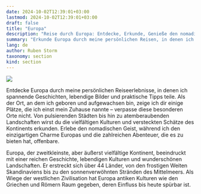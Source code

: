 ```yaml
---
date: 2024-10-02T12:39:01+03:00
lastmod: 2024-10-02T12:39:01+03:00
draft: false
title: "Europa"
description: "Reise durch Europa: Entdecke, Erkunde, Genieße den nomadischen Geist."
summary: "Erkunde Europa durch meine persönlichen Reisen, in denen ich Geschichten, visuelle Eindrücke und Tipps teile. Von lebhaften Städten bis hin zu atemberaubenden Landschaften lade ich dich ein, die vielfältigen Kulturen und versteckten Schätze des Kontinents zu entdecken und dabei den nomadischen Lebensstil zu erleben."
lang: de
author: Ruben Storm
taxonomy: section
kind: section
---
```

![][HeaderImage]

Entdecke Europa durch meine persönlichen Reiseerlebnisse, in denen ich spannende Geschichten, lebendige Bilder und praktische Tipps teile. Als der Ort, an dem ich geboren und aufgewachsen bin, zeige ich dir einige Plätze, die ich einst mein Zuhause nannte – verpasse diese besonderen Orte nicht. Von pulsierenden Städten bis hin zu atemberaubenden Landschaften wirst du die vielfältigen Kulturen und versteckten Schätze des Kontinents erkunden. Erlebe den nomadischen Geist, während ich den einzigartigen Charme Europas und die zahlreichen Abenteuer, die es zu bieten hat, offenbare.

Europa, der zweitkleinste, aber äußerst vielfältige Kontinent, beeindruckt mit einer reichen Geschichte, lebendigen Kulturen und wunderschönen Landschaften. Er erstreckt sich über 44 Länder, von den frostigen Weiten Skandinaviens bis zu den sonnenverwöhnten Stränden des Mittelmeers. Als Wiege der westlichen Zivilisation hat Europa antiken Kulturen wie den Griechen und Römern Raum gegeben, deren Einfluss bis heute spürbar ist.


[HeaderImage]: /images/header-travel-europe.webp
